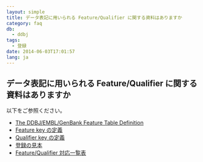 ```yaml
---
layout: simple
title: データ表記に用いられる Feature/Qualifier に関する資料はありますか
category: faq
db:
  - ddbj
tags: 
  - 登録
date: 2014-06-03T17:01:57
lang: ja
---
```


## データ表記に用いられる Feature/Qualifier に関する資料はありますか

<p>以下をご参照ください。</p>
<ul>
  <li><a href="/ddbj/feature-table-e.html">The DDBJ/EMBL/GenBank Feature Table Definition</a></li>
  <li><a href="/ddbj/features.html">Feature key の定義</a></li>
  <li><a href="/ddbj/qualifiers.html">Qualifier key の定義</a></li>
  <li><a href="/ddbj/example.html">登録の見本</a></li>
  <li><a href="/ddbj/features.html#usage">Feature/Qualifier 対応一覧表</a></li>
</ul>
